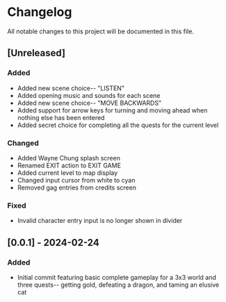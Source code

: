 # Changelog

All notable changes to this project will be documented in this file.

## [Unreleased]

### Added

- Added new scene choice-- "LISTEN"
- Added opening music and sounds for each scene
- Added new scene choice-- "MOVE BACKWARDS"
- Added support for arrow keys for turning and moving ahead when nothing else has been entered
- Added secret choice for completing all the quests for the current level

### Changed

- Added Wayne Chung splash screen
- Renamed EXIT action to EXIT GAME
- Added current level to map display
- Changed input cursor from white to cyan
- Removed gag entries from credits screen

### Fixed

- Invalid character entry input is no longer shown in divider

## [0.0.1] - 2024-02-24

### Added

- Initial commit featuring basic complete gameplay for a 3x3 world and three quests-- getting gold, defeating a dragon, and taming an elusive cat
